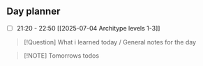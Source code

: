## Day planner

- [ ] 21:20 - 22:50 [[2025-07-04 Architype levels 1-3]]

> [!Question] What i learned today / General notes for the day

> [!NOTE] Tomorrows todos
